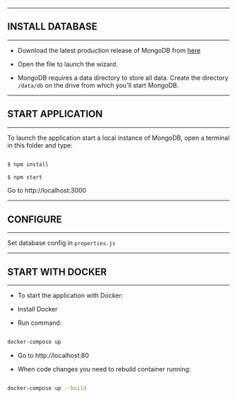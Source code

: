 --------------
## INSTALL DATABASE
--------------

  

* Download the latest production release of MongoDB from [here](https://www.mongodb.com/download-center?_ga=2.123194891.1822248697.1522395660-2086062422.1522395660#production)

  

* Open the file to launch the wizard.

  

* MongoDB requires a data directory to store all data. Create the directory `/data/db` on the drive from which you'll start MongoDB.

  

--------------

## START APPLICATION

--------------

  

To launch the application start a local instance of MongoDB, open a terminal in this folder and type:

``` bash

$ npm install

$ npm start

```

  

Go to http://localhost:3000

  

--------------

## CONFIGURE

--------------

  

Set database config in `properties.js`

  

--------------

## START WITH DOCKER

--------------

  

* To start the application with Docker:

  

* Install Docker

  

* Run command:

``` bash

docker-compose up

```

* Go to http://localhost:80

  
  

* When code changes you need to rebuild container running:

``` bash

docker-compose up --build

```

  
